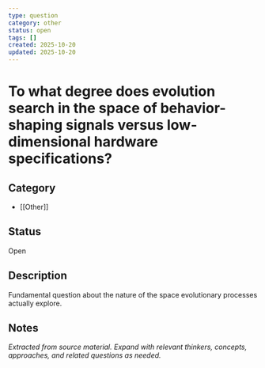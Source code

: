 ```yaml
---
type: question
category: other
status: open
tags: []
created: 2025-10-20
updated: 2025-10-20
---
```


# To what degree does evolution search in the space of behavior-shaping signals versus low-dimensional hardware specifications?

## Category

- [[Other]]

## Status

Open

## Description

Fundamental question about the nature of the space evolutionary processes actually explore.

## Notes

*Extracted from source material. Expand with relevant thinkers, concepts, approaches, and related questions as needed.*
